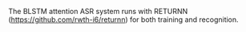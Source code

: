 The BLSTM attention ASR system runs with RETURNN (https://github.com/rwth-i6/returnn) for both training and recognition.
